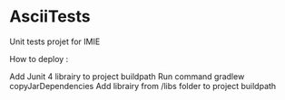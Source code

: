 # AsciiTests

Unit tests projet for IMIE

How to deploy : 

Add Junit 4 librairy to project buildpath
Run command gradlew copyJarDependencies
Add librairy from /libs folder to project buildpath
